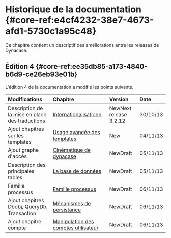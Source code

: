 # Historique de la documentation {#core-ref:e4cf4232-38e7-4673-afd1-5730c1a95c48}

Ce chapitre contient un descriptif des améliorations entre les releases de 
Dynacase.

## Édition 4 {#core-ref:ee35db85-a173-4840-b6d9-ce26eb93e01b}

L'édition 4 de la documentation a modifié les points suivants.


|                  Modifications                  |                     Chapitre                    |                                           Version                                           |   Date   |
| :---------------------------------------------- | :---------------------------------------------- | :------------------------------------------------------------------------------------------ | :------- |
| Description de la mise en place des traductions | [Internationalisationn][i18n]                   | <span class="flag new">New</span><span class="flag next-release">Next release 3.2.12</span> | 30/10/13 |
| Ajout chapitres sur les templates               | [Usage avancée des templates][advtemplate]      | <span class="flag new">New</span>                                                           | 04/11/13 |
| Ajout graphe d'accès                            | [Cinématique de dynacase][cinematique]          | <span class="flag new">New</span><span class="flag draft">Draft</span>                      | 05/11/13 |
| Description des principales tables              | [La base de données][database]                  | <span class="flag new">New</span><span class="flag draft">Draft</span>                      | 05/11/13 |
| Famille processus                               | [Famille processus][processus]                  | <span class="flag new">New</span><span class="flag draft">Draft</span>                      | 06/11/13 |
| Ajout chapitres Dbobj, QueryDb, Transaction     | [Mécanismes de persistance][histo]              | <span class="flag new">New</span><span class="flag draft">Draft</span>                      | 06/11/13 |
| Ajout chapitre compte                           | [Manipulation des comptes utilisateur][account] | <span class="flag new">New</span><span class="flag draft">Draft</span>                      | 06/11/13 |

<!-- link -->
[histo]:        #core-ref:e4cf4232-38e7-4673-afd1-5730c1a95c48
[persist]:      #core-ref:5f09399c-bb49-4033-90d6-c04876948269
[account]:      #core-ref:68c93fb2-088c-435a-b4ac-e1b94095d0c9
[cinematique]:  #core-ref:24705f94-2dee-4e84-9429-d89dafe83589
[advtemplate]:  #core-ref:af9ea76c-069e-49e1-a382-efc8ca35f1eb
[database]:     #core-ref:e97a35de-f7f4-465d-8b2d-5c7bab5656eb
[i18n]:         #core-ref:8f3ad20a-4630-4e86-937b-da3fa26ba423
[processus]:    #core-ref:4a65995d-a61d-4325-89e2-1a9ce15f76e8
